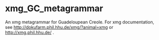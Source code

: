 # xmg_GC_metagrammar
An xmg metagrammar for Guadeloupean Creole.
For xmg documentation, see http://dokufarm.phil.hhu.de/xmg/?animal=xmg or http://xmg.phil.hhu.de/ .
